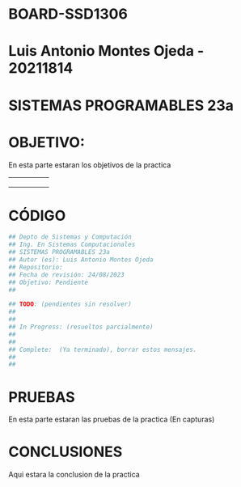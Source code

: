 # BOARD-SSD1306
# Luis Antonio Montes Ojeda - 20211814

# SISTEMAS PROGRAMABLES 23a

# OBJETIVO:

En esta parte estaran los objetivos de la practica

|   |   |   |   |   |
|---|---|---|---|---|
|   |   |   |   |   |
|   |   |   |   |   |
|   |   |   |   |   |

# CÓDIGO
```python
## Depto de Sistemas y Computación
## Ing. En Sistemas Computacionales
## SISTEMAS PROGRAMABLES 23a
## Autor (es): Luis Antonio Montes Ojeda
## Repositorio: 
## Fecha de revisión: 24/08/2023
## Objetivo: Pendiente
##   

## TODO: (pendientes sin resolver)
##
##
## In Progress: (resueltos parcialmente)
##
##
## Complete:  (Ya terminado), borrar estos mensajes.
##
##
```

# PRUEBAS

En esta parte estaran las pruebas de la practica (En capturas)

# CONCLUSIONES

Aqui estara la conclusion de la practica

